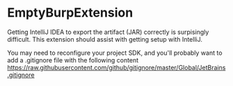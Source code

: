 # EmptyBurpExtension
Getting IntelliJ IDEA to export the artifact (JAR) correctly is surpisingly difficult. This extension should assist with getting setup with IntelliJ.

You may need to reconfigure your project SDK, and you'll probably want to add a .gitignore file with the following content
https://raw.githubusercontent.com/github/gitignore/master/Global/JetBrains.gitignore
